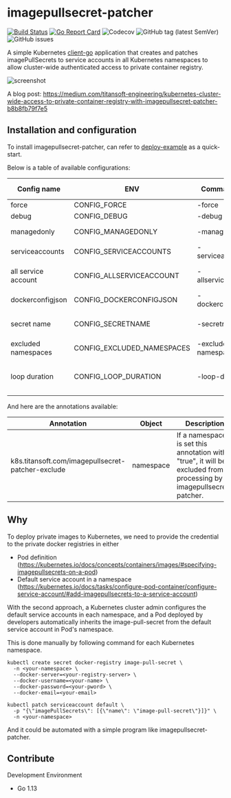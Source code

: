 # imagepullsecret-patcher

[![Build Status](https://travis-ci.org/titansoft-pte-ltd/imagepullsecret-patcher.svg?branch=master)](https://travis-ci.org/titansoft-pte-ltd/imagepullsecret-patcher)
[![Go Report Card](https://goreportcard.com/badge/github.com/titansoft-pte-ltd/imagepullsecret-patcher)](https://goreportcard.com/report/github.com/titansoft-pte-ltd/imagepullsecret-patcher)
![Codecov](https://img.shields.io/codecov/c/github/titansoft-pte-ltd/imagepullsecret-patcher)
![GitHub tag (latest SemVer)](https://img.shields.io/github/v/tag/titansoft-pte-ltd/imagepullsecret-patcher)
![GitHub issues](https://img.shields.io/github/issues/titansoft-pte-ltd/imagepullsecret-patcher)

A simple Kubernetes [client-go](https://github.com/kubernetes/client-go) application that creates and patches imagePullSecrets to service accounts in all Kubernetes namespaces to allow cluster-wide authenticated access to private container registry.

![screenshot](doc/screenshot.png)

A blog post: https://medium.com/titansoft-engineering/kubernetes-cluster-wide-access-to-private-container-registry-with-imagepullsecret-patcher-b8b8fb79f7e5

## Installation and configuration

To install imagepullsecret-patcher, can refer to [deploy-example](deploy-example) as a quick-start.

Below is a table of available configurations:

| Config name         | ENV                        | Command flag         | Default value       | Description                                                                                                                       |
| ------------------- | -------------------------- | -------------------- | ------------------- | --------------------------------------------------------------------------------------------------------------------------------- |
| force               | CONFIG_FORCE               | -force               | true                | overwrite secrets when not match                                                                                                  |
| debug               | CONFIG_DEBUG               | -debug               | false               | show DEBUG logs                                                                                                                   |
| managedonly         | CONFIG_MANAGEDONLY         | -managedonly         | false               | only modify secrets which were created by imagepullsecret                                                                         |
| serviceaccounts     | CONFIG_SERVICEACCOUNTS     | -serviceaccounts     | "default"           | comma-separated list of serviceaccounts to patch                                                                                  |
| all service account | CONFIG_ALLSERVICEACCOUNT   | -allserviceaccount   | false               | if true, list and patch all service accounts and the `-servicesaccounts` argument is ignored                                      |
| dockerconfigjson    | CONFIG_DOCKERCONFIGJSON    | -dockerconfigjson    | ""                  | json credential for authenicating container registry                                                                              |
| secret name         | CONFIG_SECRETNAME          | -secretname          | "image-pull-secret" | name of managed secrets                                                                                                           |
| excluded namespaces | CONFIG_EXCLUDED_NAMESPACES | -excluded-namespaces | ""                  | comma-separated namespaces excluded from processing                                                                               |
| loop duration       | CONFIG_LOOP_DURATION       | -loop-duration       | 10 seconds          | duration string which defines how often namespaces are checked, see https://golang.org/pkg/time/#ParseDuration for more examples  |

And here are the annotations available:

| Annotation                                        | Object    | Description                                                                                                       |
| ------------------------------------------------- | --------- | ----------------------------------------------------------------------------------------------------------------- |
| k8s.titansoft.com/imagepullsecret-patcher-exclude | namespace | If a namespace is set this annotation with "true", it will be excluded from processing by imagepullsecret-patcher. |

## Why

To deploy private images to Kubernetes, we need to provide the credential to the private docker registries in either

- Pod definition (https://kubernetes.io/docs/concepts/containers/images/#specifying-imagepullsecrets-on-a-pod)
- Default service account in a namespace (https://kubernetes.io/docs/tasks/configure-pod-container/configure-service-account/#add-imagepullsecrets-to-a-service-account)

With the second approach, a Kubernetes cluster admin configures the default service accounts in each namespace, and a Pod deployed by developers automatically inherits the image-pull-secret from the default service account in Pod's namespace.

This is done manually by following command for each Kubernetes namespace.

```
kubectl create secret docker-registry image-pull-secret \
  -n <your-namespace> \
  --docker-server=<your-registry-server> \
  --docker-username=<your-name> \
  --docker-password=<your-pword> \
  --docker-email=<your-email>

kubectl patch serviceaccount default \
  -p "{\"imagePullSecrets\": [{\"name\": \"image-pull-secret\"}]}" \
  -n <your-namespace>
```

And it could be automated with a simple program like imagepullsecret-patcher.

## Contribute

Development Environment

- Go 1.13
